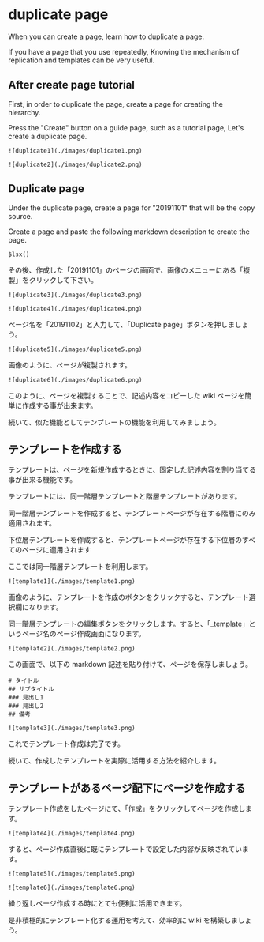 # duplicate page

When you can create a page, learn how to duplicate a page.

If you have a page that you use repeatedly,
Knowing the mechanism of replication and templates can be very useful.

## After create page tutorial

First, in order to duplicate the page, create a page for creating the hierarchy.

Press the "Create" button on a guide page, such as a tutorial page,
Let's create a duplicate page.


`![duplicate1](./images/duplicate1.png)`

`![duplicate2](./images/duplicate2.png)`

## Duplicate page

Under the duplicate page, create a page for "20191101" that will be the copy source.

Create a page and paste the following markdown description to create the page.


```
$lsx()
```

その後、作成した「20191101」のページの画面で、画像のメニューにある「複製」をクリックして下さい。

`![duplicate3](./images/duplicate3.png)`

`![duplicate4](./images/duplicate4.png)`

ページ名を「20191102」と入力して、「Duplicate page」ボタンを押しましょう。

`![duplicate5](./images/duplicate5.png)`

画像のように、ページが複製されます。

`![duplicate6](./images/duplicate6.png)`

このように、ページを複製することで、記述内容をコピーした wiki ページを簡単に作成する事が出来ます。

続いて、似た機能としてテンプレートの機能を利用してみましょう。



## テンプレートを作成する

テンプレートは、ページを新規作成するときに、固定した記述内容を割り当てる事が出来る機能です。

テンプレートには、同一階層テンプレートと階層テンプレートがあります。

同一階層テンプレートを作成すると、テンプレートページが存在する階層にのみ適用されます。

下位層テンプレートを作成すると、テンプレートページが存在する下位層のすべてのページに適用されます

ここでは同一階層テンプレートを利用します。

`![template1](./images/template1.png)`

画像のように、テンプレートを作成のボタンをクリックすると、テンプレート選択欄になります。

同一階層テンプレートの編集ボタンをクリックします。すると、「_template」というページ名のページ作成画面になります。

`![template2](./images/template2.png)`

この画面で、以下の markdown 記述を貼り付けて、ページを保存しましょう。

```
# タイトル
## サブタイトル
### 見出し1
### 見出し2
## 備考
```

`![template3](./images/template3.png)`

これでテンプレート作成は完了です。

続いて、作成したテンプレートを実際に活用する方法を紹介します。

## テンプレートがあるページ配下にページを作成する

テンプレート作成をしたページにて、「作成」をクリックしてページを作成します。

`![template4](./images/template4.png)`

すると、ページ作成直後に既にテンプレートで設定した内容が反映されています。

`![template5](./images/template5.png)`

`![template6](./images/template6.png)`

繰り返しページ作成する時にとても便利に活用できます。

是非積極的にテンプレート化する運用を考えて、効率的に wiki を構築しましょう。